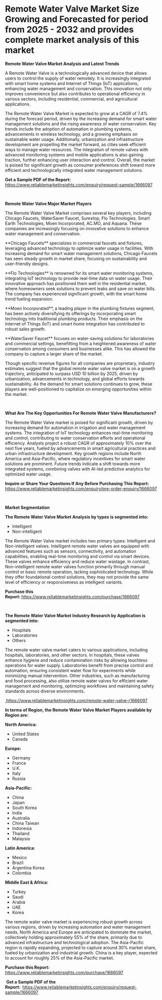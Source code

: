 <p><h1>Remote Water Valve Market Size Growing and Forecasted for period from 2025 - 2032 and provides complete market analysis of this market</h1></p><p><strong>Remote Water Valve Market Analysis and Latest Trends</strong></p>
<p><p>A Remote Water Valve is a technologically advanced device that allows users to control the supply of water remotely. It is increasingly integrated with smart home systems and Internet of Things (IoT) applications, enhancing water management and conservation. This innovation not only improves convenience but also contributes to operational efficiency in various sectors, including residential, commercial, and agricultural applications.</p><p>The Remote Water Valve Market is expected to grow at a CAGR of 7.4% during the forecast period, driven by the increasing demand for smart water management solutions and the rising awareness of water conservation. Key trends include the adoption of automation in plumbing systems, advancements in wireless technology, and a growing emphasis on sustainable water usage. Additionally, urbanization and infrastructure development are propelling the market forward, as cities seek efficient ways to manage water resources. The integration of remote valves with advanced monitoring systems and mobile applications is also gaining traction, further enhancing user interaction and control. Overall, the market is poised for significant growth as consumer preferences shift toward more efficient and technologically integrated water management solutions.</p></p>
<p><strong>Get a Sample PDF of the Report:&nbsp;</strong> <a href="https://www.reliablemarketinsights.com/enquiry/request-sample/1666097?utm_campaign=3648&utm_medium=2&utm_source=Github&utm_content=ia&utm_term=17042025&utm_id=remote-water-valve">https://www.reliablemarketinsights.com/enquiry/request-sample/1666097</a></p>
<p>&nbsp;</p>
<p><strong>Remote Water Valve Major Market Players</strong></p>
<p><p>The Remote Water Valve Market comprises several key players, including Chicago Faucets, WaterSaver Faucet, Surestop, Flo Technologies, Smart Earth Technologies, Moen Incorporated, AC.MO, and Aquana. These companies are increasingly focusing on innovative solutions to enhance water management and conservation.</p><p>**Chicago Faucets** specializes in commercial faucets and fixtures, leveraging advanced technology to optimize water usage in facilities. With increasing demand for smart water management solutions, Chicago Faucets has seen steady growth in market share, focusing on sustainability and user-friendly designs.</p><p>**Flo Technologies** is renowned for its smart water monitoring systems, integrating IoT technology to provide real-time data on water usage. Their innovative approach has positioned them well in the residential market, where homeowners seek solutions to prevent leaks and save on water bills. The company has experienced significant growth, with the smart home trend fueling expansion.</p><p>**Moen Incorporated**, a leading player in the plumbing fixtures segment, has been actively diversifying its offerings by incorporating smart technology into traditional plumbing products. Their emphasis on the Internet of Things (IoT) and smart home integration has contributed to robust sales growth.</p><p>**WaterSaver Faucet** focuses on water-saving solutions for laboratories and commercial settings, benefitting from a heightened awareness of water conservation among consumers and businesses alike. This has allowed the company to capture a larger share of the market.</p><p>Though specific revenue figures for all companies are proprietary, industry estimates suggest that the global remote water valve market is on a growth trajectory, anticipated to surpass USD 10 billion by 2025, driven by urbanization, advancements in technology, and global efforts towards sustainability. As the demand for smart solutions continues to grow, these players are well-positioned to capitalize on emerging opportunities within the market.</p></p>
<p>&nbsp;</p>
<p><strong>What Are The Key Opportunities For Remote Water Valve Manufacturers?</strong></p>
<p><p>The Remote Water Valve market is poised for significant growth, driven by increasing demand for automation in irrigation and water management systems. The integration of IoT technology enhances real-time monitoring and control, contributing to water conservation efforts and operational efficiency. Analysts project a robust CAGR of approximately 10% over the next five years, fueled by advancements in smart agricultural practices and urban infrastructure development. Key growth regions include North America and Asia-Pacific, where regulatory incentives for smart water solutions are prominent. Future trends indicate a shift towards more integrated systems, combining valves with AI-led predictive analytics for optimized water usage.</p></p>
<p><strong>Inquire or Share Your Questions If Any Before Purchasing This Report:</strong> <a href="https://www.reliablemarketinsights.com/enquiry/pre-order-enquiry/1666097?utm_campaign=3648&utm_medium=2&utm_source=Github&utm_content=ia&utm_term=17042025&utm_id=remote-water-valve">https://www.reliablemarketinsights.com/enquiry/pre-order-enquiry/1666097</a></p>
<p>&nbsp;</p>
<p><strong>Market Segmentation</strong></p>
<p><strong>The Remote Water Valve Market Analysis by types is segmented into:</strong></p>
<p><ul><li>Intelligent</li><li>Non-intelligent</li></ul></p>
<p><p>The Remote Water Valve market includes two primary types: Intelligent and Non-intelligent valves. Intelligent remote water valves are equipped with advanced features such as sensors, connectivity, and automation capabilities, enabling real-time monitoring and control via smart devices. These valves enhance efficiency and reduce water wastage. In contrast, Non-intelligent remote water valves function primarily through manual control or basic remote operation, lacking sophisticated technology. While they offer foundational control solutions, they may not provide the same level of efficiency or responsiveness as intelligent variants.</p></p>
<p><strong>Purchase this Report:&nbsp;</strong><a href="https://www.reliablemarketinsights.com/purchase/1666097?utm_campaign=3648&utm_medium=2&utm_source=Github&utm_content=ia&utm_term=17042025&utm_id=remote-water-valve">https://www.reliablemarketinsights.com/purchase/1666097</a></p>
<p>&nbsp;</p>
<p><strong>The Remote Water Valve Market Industry Research by Application is segmented into:</strong></p>
<p><ul><li>Hospitals</li><li>Laboratories</li><li>Others</li></ul></p>
<p><p>The remote water valve market caters to various applications, including hospitals, laboratories, and other sectors. In hospitals, these valves enhance hygiene and reduce contamination risks by allowing touchless operations for water supply. Laboratories benefit from precise control and automation, ensuring consistent water flow for experiments while minimizing manual intervention. Other industries, such as manufacturing and food processing, also utilize remote water valves for efficient water management and monitoring, optimizing workflows and maintaining safety standards across diverse environments.</p></p>
<p><a href="https://www.reliablemarketinsights.com/remote-water-valve-r1666097?utm_campaign=3648&utm_medium=2&utm_source=Github&utm_content=ia&utm_term=17042025&utm_id=remote-water-valve">&nbsp;https://www.reliablemarketinsights.com/remote-water-valve-r1666097</a></p>
<p><strong>In terms of Region, the Remote Water Valve Market Players available by Region are:</strong></p>
<p>
    <p> <strong> North America: </strong>
        <ul>
            <li>United States</li>
            <li>Canada</li>
        </ul>
        </p> 
    <p> <strong> Europe: </strong>
        <ul>
            <li>Germany</li>
            <li>France</li>
            <li>U.K.</li>
            <li>Italy</li>
            <li>Russia</li>
        </ul>
        </p> 
    <p> <strong> Asia-Pacific: </strong>
        <ul>
            <li>China</li>
            <li>Japan</li>
            <li>South Korea</li>
            <li>India</li>
            <li>Australia</li>
            <li>China Taiwan</li>
            <li>Indonesia</li>
            <li>Thailand</li>
            <li>Malaysia</li>
        </ul>
        </p> 
    <p> <strong> Latin America: </strong>
        <ul>
            <li>Mexico</li>
            <li>Brazil</li>
            <li>Argentina Korea</li>
            <li>Colombia</li>
        </ul>
        </p> 
    <p> <strong> Middle East & Africa: </strong>
        <ul>
            <li>Turkey</li>
            <li>Saudi</li>
            <li>Arabia</li>
            <li>UAE</li>
            <li>Korea</li>
        </ul>
    </p>
    </p>
<p><p>The remote water valve market is experiencing robust growth across various regions, driven by increasing automation and water management needs. North America and Europe are anticipated to dominate the market, collectively holding approximately 55% of the share, primarily due to advanced infrastructure and technological adoption. The Asia-Pacific region is rapidly expanding, projected to capture around 30% market share, fueled by urbanization and industrial growth. China is a key player, expected to account for roughly 25% of the Asia-Pacific market.</p></p>
<p><strong>Purchase this Report: </strong><a href="https://www.reliablemarketinsights.com/purchase/1666097?utm_campaign=3648&utm_medium=2&utm_source=Github&utm_content=ia&utm_term=17042025&utm_id=remote-water-valve">https://www.reliablemarketinsights.com/purchase/1666097</a></p>
<p>&nbsp;<strong>Get a Sample PDF of the Report:&nbsp;&nbsp;</strong><a href="https://www.reliablemarketinsights.com/enquiry/request-sample/1666097?utm_campaign=3648&utm_medium=2&utm_source=Github&utm_content=ia&utm_term=17042025&utm_id=remote-water-valve">https://www.reliablemarketinsights.com/enquiry/request-sample/1666097</a></p>
<p><strong></strong></p>
<p><p></p><p></p><p></p></p>